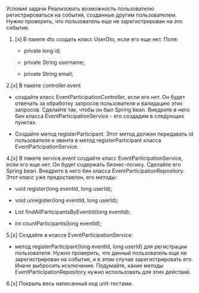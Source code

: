 Условия задачи
Реализовать возможность пользователю регистрироваться на события, созданные другим пользователем. Нужно проверить, что пользователь еще не зарегистрирован на это событие.

1. [x] В пакете dto создать класс UserDto, если его еще нет. Поля:

   + private long id;

   + private String username;

   + private String email;

2.[x] В пакете controller.event
   + cоздайте класс EventParticipationController, если его нет. Он будет отвечать за обработку запросов пользователя и валидацию этих запросов. Сделайте так, чтобы он был Spring bean. Внедрите в него бин класса EventParticipationService - его создадим в следующих пунктах.

   + Создайте метод registerParticipant. Этот метод должен передавать id пользователя и эвента в метод registerParticipant класса EventPartcipationService.

4.[x] В пакете service.event создайте класс EventParticipationService, если его еще нет. Он будет содержать бизнес-логику. Сделайте его Spring bean. Внедрите в него бин класса EventParticipationRepository. Этот класс уже предоставлен, его методы:

   + void register(long eventId, long userId);

   + void unregister(long eventId, long userId);

   + List<User> findAllParticipantsByEventId(long eventId);

   + int countParticipants(long eventId);

5.[x] Создайте в классе EventParticipationService:
   + метод registerParticipant(long eventId, long userId) для регистрации пользователя. Нужно проверить, что данный пользователь еще не зарегистрирован на событие, и в этом случае зарегистрировать его. Иначе выбросить исключение. Подумайте, какие методы EventParticipationRepository нужно использовать для этих действий.

6.[x] Покрыть весь написанный код unit-тестами.